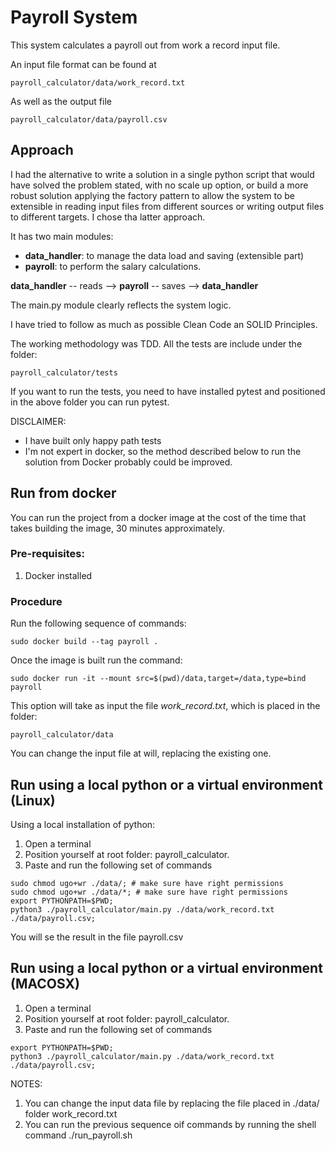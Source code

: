 
# Payroll System 

This system calculates a payroll out from work a record input file.

An input file format can be found at

```
payroll_calculator/data/work_record.txt
```

As well as the output file

```
payroll_calculator/data/payroll.csv
```

## Approach

I had the alternative to write a solution in a single python script that would have solved the problem stated, with
no scale up option, or build a more robust solution applying the factory pattern to allow the system to be extensible
in reading input files from different sources or writing output files to different targets. I chose tha latter approach.

It has two main modules:

- **data_handler**: to manage the data load and saving (extensible part)
- **payroll**: to perform the salary calculations.

**data_handler** -- reads --> **payroll** -- saves --> **data_handler**

The main.py module clearly reflects the system logic.

I have tried to follow as much as possible Clean Code an SOLID Principles.

The working methodology was TDD. All the tests are include under the folder:

```
payroll_calculator/tests
```
If you want to run the tests, you need to have installed pytest and positioned in the 
above folder you can run pytest.

DISCLAIMER:

* I have built only happy path tests
* I'm not expert in docker, so the method described below to run the solution from Docker
probably could be improved.

  
## Run from docker 

You can run the project from a docker image at the cost of the time that takes 
building the image, 30 minutes approximately.

### Pre-requisites:

1. Docker installed 

### Procedure 
Run the following sequence of commands: 

``` shell
sudo docker build --tag payroll . 
```

Once the image is built run the command:
``` 
sudo docker run -it --mount src=$(pwd)/data,target=/data,type=bind payroll
```

This option will take as input the file _work_record.txt_, which is placed in the folder:

```
payroll_calculator/data
```

You can change the input file at will, replacing the existing one.

## Run using a local python or a virtual environment (Linux)

Using a local installation of python:

1. Open a terminal
2. Position yourself at root folder: payroll_calculator.
3. Paste and run the following set of commands
```shell
sudo chmod ugo+wr ./data/; # make sure have right permissions
sudo chmod ugo+wr ./data/*; # make sure have right permissions
export PYTHONPATH=$PWD;
python3 ./payroll_calculator/main.py ./data/work_record.txt ./data/payroll.csv;
```
You will se the result in the file payroll.csv

## Run using a local python or a virtual environment (MACOSX)

1. Open a terminal
2. Position yourself at root folder: payroll_calculator.
3. Paste and run the following set of commands

```shell
export PYTHONPATH=$PWD;
python3 ./payroll_calculator/main.py ./data/work_record.txt ./data/payroll.csv;
```

NOTES:

1. You can change the input data file by replacing the file placed in ./data/ folder work_record.txt
2. You can run the previous sequence oif commands by running the shell command ./run_payroll.sh






